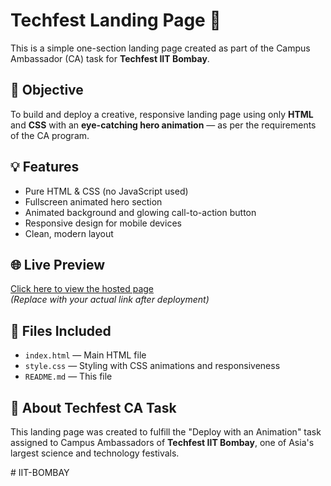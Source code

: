 # Techfest Landing Page 🚀

This is a simple one-section landing page created as part of the Campus Ambassador (CA) task for **Techfest IIT Bombay**.

## 📌 Objective

To build and deploy a creative, responsive landing page using only **HTML** and **CSS** with an **eye-catching hero animation** — as per the requirements of the CA program.

## 💡 Features

- Pure HTML & CSS (no JavaScript used)
- Fullscreen animated hero section
- Animated background and glowing call-to-action button
- Responsive design for mobile devices
- Clean, modern layout

## 🌐 Live Preview

[Click here to view the hosted page](https://yourusername.github.io/your-repo-name/)  
_(Replace with your actual link after deployment)_

## 📁 Files Included

- `index.html` — Main HTML file
- `style.css` — Styling with CSS animations and responsiveness
- `README.md` — This file

## 📣 About Techfest CA Task

This landing page was created to fulfill the "Deploy with an Animation" task assigned to Campus Ambassadors of **Techfest IIT Bombay**, one of Asia's largest science and technology festivals.

#   I I T - B O M B A Y  
 